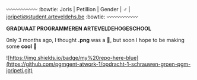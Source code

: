 

:wavy_dash::wavy_dash::wavy_dash::wavy_dash::wavy_dash::wavy_dash:
:bowtie: Joris | Petillion 
| Gender | :male_sign:
| joripeti@student.arteveldehs.be :bowtie:
:wavy_dash::wavy_dash::wavy_dash::wavy_dash::wavy_dash::wavy_dash:

**GRADUAAT PROGRAMMEREN ARTEVELDEHOGESCHOOL**

   0nly 3 months ago, I thought **.png** was a :penguin:, but soon I hope to be making some **cool** :poop:

![https://img.shields.io/badge/my%20repo-here-blue](https://github.com/pgmgent-atwork-1/opdracht-1-schrauwen-groen-pgm-joripeti.git)